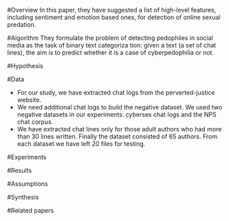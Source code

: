 #Overview
In this paper, they have suggested a list of high-level features, including sentiment and emotion based ones, for detection of online sexual predation. 

#Algorithm
They formulate the problem of detecting pedophiles
in social media as the task of binary text categoriza
tion: given a text (a set of chat lines), the aim is to
predict whether it is a case of cyberpedophilia or not.

#Hypothesis



#Data
* For our study, we have extracted chat logs from the perverted-justice website.
* We need additional chat logs to build the negative dataset. We used two negative datasets in our experiments: cybersex chat logs and the NPS chat corpus.
* We have extracted chat lines only for those adult authors who had more than 30 lines written. Finally the dataset consisted of 65 authors. From each dataset we have left 20 files for testing.

#Experiments



#Results



#Assumptions



#Synthesis



#Related papers



